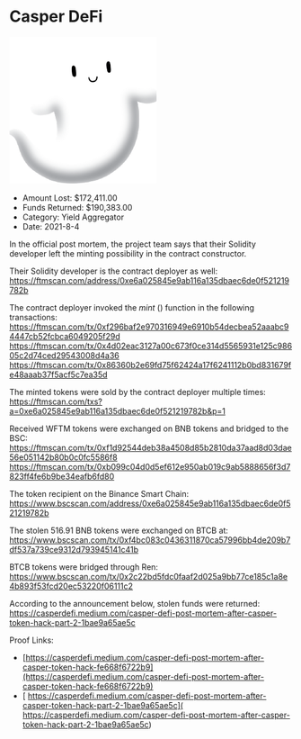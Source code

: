 # Casper DeFi
![Casper DeFi](/rektimages/Casper-DeFi.png)
- Amount Lost: $172,411.00
- Funds Returned: $190,383.00
- Category: Yield Aggregator
- Date: 2021-8-4

In the official post mortem, the project team says that their Solidity developer left the minting possibility in the contract constructor.  
  
Their Solidity developer is the contract deployer as well:  
https://ftmscan.com/address/0xe6a025845e9ab116a135dbaec6de0f521219782b  
  
The contract deployer invoked the _mint_ () function in the following transactions:  
https://ftmscan.com/tx/0xf296baf2e970316949e6910b54decbea52aaabc94447cb52fcbca6049205f29d  
https://ftmscan.com/tx/0x4d02eac3127a00c673f0ce314d5565931e125c98605c2d74ced29543008d4a36  
https://ftmscan.com/tx/0x86360b2e69fd75f62424a17f6241112b0bd831679fe48aaab37f5acf5c7ea35d  
  
The minted tokens were sold by the contract deployer multiple times:  
https://ftmscan.com/txs?a=0xe6a025845e9ab116a135dbaec6de0f521219782b&p=1  
  
Received WFTM tokens were exchanged on BNB tokens and bridged to the BSC:  
https://ftmscan.com/tx/0xf1d92544deb38a4508d85b2810da37aad8d03dae56e051142b80b0c0fc5586f8  
https://ftmscan.com/tx/0xb099c04d0d5ef612e950ab019c9ab5888656f3d7823ff4fe6b9be34eafb6fd80  
  
The token recipient on the Binance Smart Chain:  
https://www.bscscan.com/address/0xe6a025845e9ab116a135dbaec6de0f521219782b  
  
The stolen 516.91 BNB tokens were exchanged on BTCB at:  
https://www.bscscan.com/tx/0xf4bc083c0436311870ca57996bb4de209b7df537a739ce9312d793945141c41b  
  
BTCB tokens were bridged through Ren:  
https://www.bscscan.com/tx/0x2c22bd5fdc0faaf2d025a9bb77ce185c1a8e4b893f53fcd20ec53220f06111c2  
  
According to the announcement below, stolen funds were returned:  
https://casperdefi.medium.com/casper-defi-post-mortem-after-casper-token-hack-part-2-1bae9a65ae5c


Proof Links:
- [https://casperdefi.medium.com/casper-defi-post-mortem-after-casper-token-hack-fe668f6722b9](https://casperdefi.medium.com/casper-defi-post-mortem-after-casper-token-hack-fe668f6722b9)
- [ https://casperdefi.medium.com/casper-defi-post-mortem-after-casper-token-hack-part-2-1bae9a65ae5c]( https://casperdefi.medium.com/casper-defi-post-mortem-after-casper-token-hack-part-2-1bae9a65ae5c)


